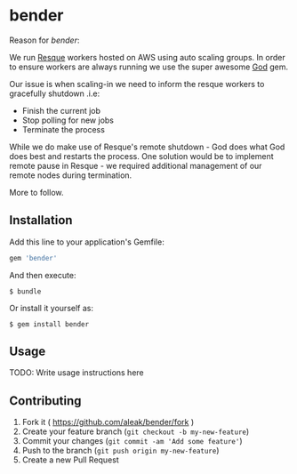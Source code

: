 # bender

Reason for _bender_:

We run [Resque](https://github.com/resque/resque) workers hosted on AWS using auto scaling groups.  In order to ensure workers are always running we use the super awesome [God](www.godrb.com) gem.

Our issue is when scaling-in we need to inform the resque workers to gracefully shutdown .i.e:

* Finish the current job
* Stop polling for new jobs
* Terminate the process

While we do make use of Resque's remote shutdown - God does what God does best and restarts the process.  One solution would be to implement remote pause in Resque - we required additional management of our remote nodes during termination.

More to follow.

## Installation

Add this line to your application's Gemfile:

```ruby
gem 'bender'
```

And then execute:

    $ bundle

Or install it yourself as:

    $ gem install bender

## Usage

TODO: Write usage instructions here

## Contributing

1. Fork it ( https://github.com/aleak/bender/fork )
2. Create your feature branch (`git checkout -b my-new-feature`)
3. Commit your changes (`git commit -am 'Add some feature'`)
4. Push to the branch (`git push origin my-new-feature`)
5. Create a new Pull Request

